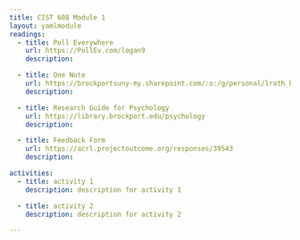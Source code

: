```yaml
---
title: CIST 608 Module 1
layout: yamlmodule
readings:
  - title: Poll Everywhere
    url: https://PollEv.com/logan9
    description:

  - title: One Note
    url: https://brockportsuny-my.sharepoint.com/:o:/g/personal/lrath_brockport_edu/Es0l3XdRCtZInRPaja2bz6UBSjIkCUSyAYlkI93jg5gqww?e=umivjb
    description:

  - title: Research Guide for Psychology
    url: https://library.brockport.edu/psychology
    description:

  - title: Feedback Form
    url: https://acrl.projectoutcome.org/responses/39543
    description:

activities:
  - title: activity 1
    description: description for activity 1

  - title: activity 2
    description: description for activity 2

---
```

